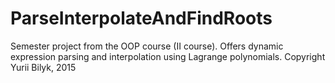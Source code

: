 # ParseInterpolateAndFindRoots
Semester project from the OOP course (II course). Offers dynamic expression parsing and interpolation using Lagrange polynomials.
Copyright Yurii Bilyk, 2015
